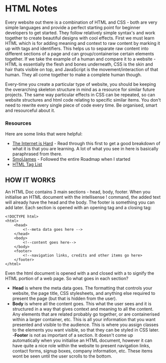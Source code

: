 # HTML Notes
Every website out there is a combination of HTML and CSS - both are very simple languages and provide a perfect starting point for beginner developers to get started. They follow relatively simple syntax's and work together to create beautiful designs with cool effects. First we must learn HTML which is for adding meaning and context to raw content by marking it up with tags and identifiers. This helps us to separate raw content into different sections of a page and can group/containerise certain elements together. If we take the example of a human and compare it to a website - HTML is essentially the flesh and bones underneath, CSS is the skin and hair thats visible on top, and JavaScript is the movement/interaction of that human. They all come together to make a complete human though.

Every-time you create a particular type of website, you should be keeping the overarching skeleton structure in mind as a resource for similar future projects. The same way particular effects in CSS can be repeated, so can website structures and html code relating to specific similar items. You don't need to rewrite every single piece of code every time. Be organised, smart and resourceful about it.

### Resources
Here are some links that were helpful:
- [The Internet is Hard](https://internetingishard.netlify.app/) - Read through this first to get a good breakdown of what it is that you are learning. A lot of what you see in here is basically paraphrased from there.
- [SmolJames](https://www.youtube.com/@Smoljames) - Followed the entire Roadmap when I started
- [HTML Tag List](https://www.w3schools.com/tags/)

## HOW IT WORKS
An HTML Doc contains 3 main sections - head, body, footer. When you initialise an HTML document with the intellisense ! command, the added text will already have the head and the body. The footer is something you can add later. Each section is opened with an opening tag and a closing tag:
```
<!DOCTYPE html>
<html>
    <head>
        <!--meta data goes here -->
    </head>
    <body>
        <!--content goes here-->
    </body>
    <footer>
        <!--navigation links, credits and other items go here>
    </footer>
</html>
```
Even the html document is opened with a <html> and closed with a </html> to signify the HTML portion of a web page. So what goes in each section?
- **Head** is where the meta data goes. The formatting that controls your website, the page title, CSS stylesheets, and anything else required to present the page (but that is hidden from the user).
- **Body** is where all the content goes. This what the user sees and it is structured in a way that gives context and meaning to all the content. Any elements that are related probably go together, or are containerised within a larger container, etc. This is all your information that you want presented and visible to the audience. This is where you assign classes to the elements you want visible, so that they can be styled in CSS later.
-**Footer** is not as important of a section. It doesn't come up automatically when you initialise an HTML document, however it can have quite a nice role within the website to present navigation links, contact forms, signup boxes, company information, etc. These items wont be seen until the user scrolls to the bottom.